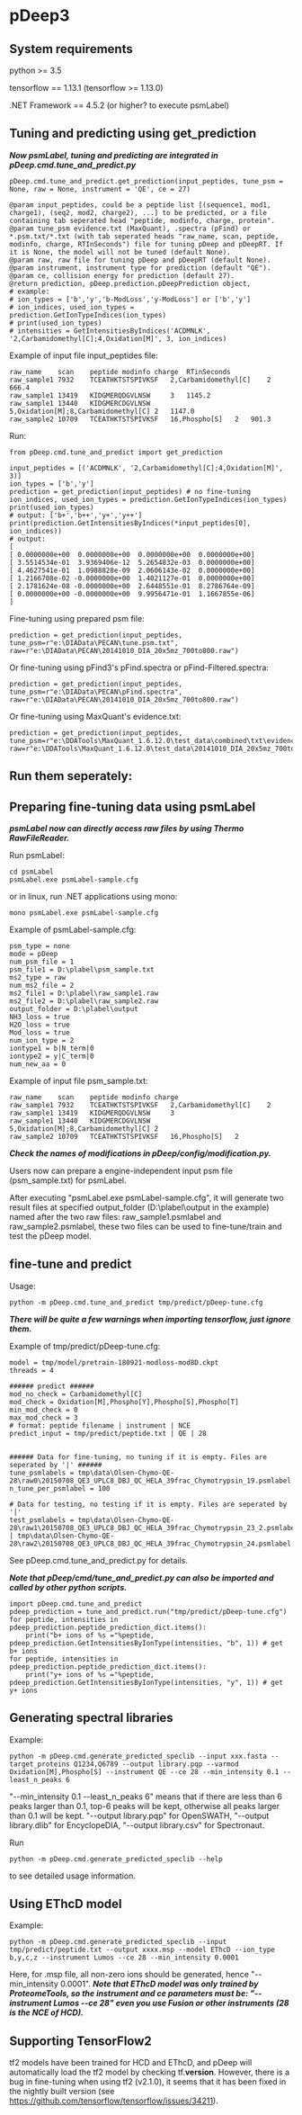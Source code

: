 # pDeep3

## System requirements
python >= 3.5

tensorflow == 1.13.1 (tensorflow >= 1.13.0)

.NET Framework == 4.5.2 (or higher? to execute psmLabel)

## Tuning and predicting using get_prediction
***Now psmLabel, tuning and predicting are integrated in pDeep.cmd.tune_and_predict.py***
```
pDeep.cmd.tune_and_predict.get_prediction(input_peptides, tune_psm = None, raw = None, instrument = 'QE', ce = 27)

@param input_peptides, could be a peptide list [(sequence1, mod1, charge1), (seq2, mod2, charge2), ...] to be predicted, or a file containing tab seperated head "peptide, modinfo, charge, protein".
@param tune_psm evidence.txt (MaxQuant), .spectra (pFind) or *.psm.txt/*.txt (with tab seperated heads "raw_name, scan, peptide, modinfo, charge, RTInSeconds") file for tuning pDeep and pDeepRT. If it is None, the model will not be tuned (default None).
@param raw, raw file for tuning pDeep and pDeepRT (default None).
@param instrument, instrument type for prediction (default "QE").
@param ce, collision energy for prediction (default 27).
@return prediction, pDeep.prediction.pDeepPrediction object, 
# example: 
# ion_types = ['b','y','b-ModLoss','y-ModLoss'] or ['b','y']
# ion_indices, used_ion_types = prediction.GetIonTypeIndices(ion_types)
# print(used_ion_types)
# intensities = GetIntensitiesByIndices('ACDMNLK', '2,Carbamidomethyl[C];4,Oxidation[M]', 3, ion_indices)
```

Example of input file input_peptides file:
```
raw_name	scan	peptide	modinfo	charge	RTinSeconds
raw_sample1	7932	TCEATHKTSTSPIVKSF	2,Carbamidomethyl[C]	2	666.4
raw_sample1	13419	KIDGMERQDGVLNSW		3	1145.2
raw_sample1	13440	KIDGMERCDGVLNSW	5,Oxidation[M];8,Carbamidomethyl[C]	2	1147.0
raw_sample2	10709	TCEATHKTSTSPIVKSF	16,Phospho[S]	2	901.3
```

Run:
```
from pDeep.cmd.tune_and_predict import get_prediction

input_peptides = [('ACDMNLK', '2,Carbamidomethyl[C];4,Oxidation[M]', 3)]
ion_types = ['b','y']
prediction = get_prediction(input_peptides) # no fine-tuning
ion_indices, used_ion_types = prediction.GetIonTypeIndices(ion_types)
print(used_ion_types) 
# output: ['b+','b++','y+','y++']
print(prediction.GetIntensitiesByIndices(*input_peptides[0], ion_indices))
# output: 
[
[ 0.0000000e+00  0.0000000e+00  0.0000000e+00  0.0000000e+00]
[ 3.5514534e-01  3.9369406e-12  5.2654832e-03  0.0000000e+00]
[ 4.4627541e-01  1.0988828e-09  2.0606143e-02  0.0000000e+00]
[ 1.2166708e-02 -0.0000000e+00  1.4021127e-01  0.0000000e+00]
[ 2.1781624e-08 -0.0000000e+00  2.6448551e-01  8.2786764e-09]
[ 0.0000000e+00 -0.0000000e+00  9.9956471e-01  1.1667855e-06]
]
```

Fine-tuning using prepared psm file:
```
prediction = get_prediction(input_peptides, tune_psm=r"e:\DIAData\PECAN\tune.psm.txt", raw=r"e:\DIAData\PECAN\20141010_DIA_20x5mz_700to800.raw")
```

Or fine-tuning using pFind3's pFind.spectra or pFind-Filtered.spectra:
```
prediction = get_prediction(input_peptides, tune_psm=r"e:\DIAData\PECAN\pFind.spectra", raw=r"e:\DIAData\PECAN\20141010_DIA_20x5mz_700to800.raw")
```

Or fine-tuning using MaxQuant's evidence.txt:
```
prediction = get_prediction(input_peptides, tune_psm=r"e:\DDATools\MaxQuant_1.6.12.0\test_data\combined\txt\evidence.txt", raw=r"e:\DDATools\MaxQuant_1.6.12.0\test_data\20141010_DIA_20x5mz_700to800.raw")
```


## Run them seperately:

## Preparing fine-tuning data using psmLabel
***psmLabel now can directly access raw files by using Thermo RawFileReader.***

Run psmLabel:
```
cd psmLabel
psmLabel.exe psmLabel-sample.cfg
```
or in linux, run .NET applications using mono:
```
mono psmLabel.exe psmLabel-sample.cfg
```

Example of psmLabel-sample.cfg:
```
psm_type = none
mode = pDeep
num_psm_file = 1
psm_file1 = D:\plabel\psm_sample.txt
ms2_type = raw
num_ms2_file = 2
ms2_file1 = D:\plabel\raw_sample1.raw
ms2_file2 = D:\plabel\raw_sample2.raw
output_folder = D:\plabel\output
NH3_loss = true
H2O_loss = true
Mod_loss = true
num_ion_type = 2
iontype1 = b|N_term|0
iontype2 = y|C_term|0
num_new_aa = 0
```
Example of input file psm_sample.txt:
```
raw_name	scan	peptide	modinfo	charge
raw_sample1	7932	TCEATHKTSTSPIVKSF	2,Carbamidomethyl[C]	2
raw_sample1	13419	KIDGMERQDGVLNSW		3
raw_sample1	13440	KIDGMERCDGVLNSW	5,Oxidation[M];8,Carbamidomethyl[C]	2
raw_sample2	10709	TCEATHKTSTSPIVKSF	16,Phospho[S]	2
```
***Check the names of modifications in pDeep/config/modification.py.***

Users now can prepare a engine-independent input psm file (psm_sample.txt) for psmLabel.

After executing "psmLabel.exe psmLabel-sample.cfg", it will generate two result files at specified output_folder (D:\plabel\output in the example) named after the two raw files: raw_sample1.psmlabel and raw_sample2.psmlabel, these two files can be used to fine-tune/train and test the pDeep model.

## fine-tune and predict
Usage:
```
python -m pDeep.cmd.tune_and_predict tmp/predict/pDeep-tune.cfg
```
***There will be quite a few warnings when importing tensorflow, just ignore them.***

Example of tmp/predict/pDeep-tune.cfg:
```
model = tmp/model/pretrain-180921-modloss-mod8D.ckpt
threads = 4

###### predict ######
mod_no_check = Carbamidomethyl[C]
mod_check = Oxidation[M],Phospho[Y],Phospho[S],Phospho[T]
min_mod_check = 0
max_mod_check = 3
# format: peptide filename | instrument | NCE
predict_input = tmp/predict/peptide.txt | QE | 28


###### Data for fine-tuning, no tuning if it is empty. Files are seperated by '|' ######
tune_psmlabels = tmp\data\Olsen-Chymo-QE-28\raw0\20150708_QE3_UPLC8_DBJ_QC_HELA_39frac_Chymotrypsin_19.psmlabel
n_tune_per_psmlabel = 100

# Data for testing, no testing if it is empty. Files are seperated by '|'
test_psmlabels = tmp\data\Olsen-Chymo-QE-28\raw1\20150708_QE3_UPLC8_DBJ_QC_HELA_39frac_Chymotrypsin_23_2.psmlabel | tmp\data\Olsen-Chymo-QE-28\raw2\20150708_QE3_UPLC8_DBJ_QC_HELA_39frac_Chymotrypsin_24.psmlabel
```

See pDeep.cmd.tune_and_predict.py for details.

***Note that pDeep/cmd/tune_and_predict.py can also be imported and called by other python scripts.***
```
import pDeep.cmd.tune_and_predict
pdeep_prediction = tune_and_predict.run("tmp/predict/pDeep-tune.cfg")
for peptide, intensities in pdeep_prediction.peptide_prediction_dict.items():
    print("b+ ions of %s ="%peptide, pdeep_prediction.GetIntensitiesByIonType(intensities, "b", 1)) # get b+ ions
for peptide, intensities in pdeep_prediction.peptide_prediction_dict.items():
    print("y+ ions of %s ="%peptide, pdeep_prediction.GetIntensitiesByIonType(intensities, "y", 1)) # get y+ ions
```

## Generating spectral libraries
Example:
```
python -m pDeep.cmd.generate_predicted_speclib --input xxx.fasta --target_proteins Q1234,Q6789 --output library.pqp --varmod Oxidation[M],Phospho[S] --instrument QE --ce 28 --min_intensity 0.1 --least_n_peaks 6
```
"--min_intensity 0.1 --least_n_peaks 6" means that if there are less than 6 peaks larger than 0.1, top-6 peaks will be kept, otherwise all peaks larger than 0.1 will be kept.
"--output library.pqp" for OpenSWATH, "--output library.dlib" for EncyclopeDIA, "--output library.csv" for Spectronaut.

Run
```
python -m pDeep.cmd.generate_predicted_speclib --help
```
to see detailed usage information.

## Using EThcD model
Example:
```
python -m pDeep.cmd.generate_predicted_speclib --input tmp/predict/peptide.txt --output xxxx.msp --model EThcD --ion_type b,y,c,z --instrument Lumos --ce 28 --min_intensity 0.0001
```
Here, for .msp file, all non-zero ions should be generated, hence "--min_intensity 0.0001".
***Note that EThcD model was only trained by ProteomeTools, so the instrument and ce parameters must be: "--instrument Lumos --ce 28" even you use Fusion or other instruments (28 is the NCE of HCD).***

## Supporting TensorFlow2
tf2 models have been trained for HCD and EThcD, and pDeep will automatically load the tf2 model by checking tf.__version__. However, there is a bug in fine-tuning when using tf2 (v2.1.0), it seems that it has been fixed in the nightly built version (see https://github.com/tensorflow/tensorflow/issues/34211).
